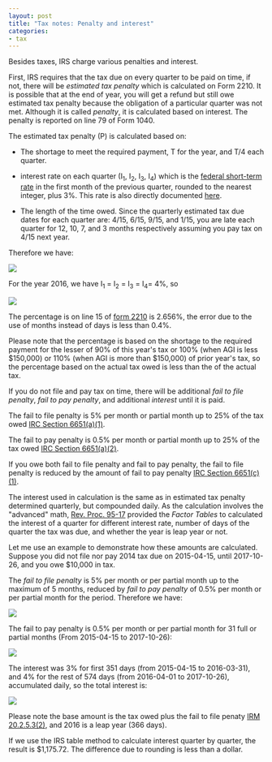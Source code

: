 ```yaml
---
layout: post
title: "Tax notes: Penalty and interest"
categories:
- tax
---
```


Besides taxes, IRS charge various penalties and interest.

First, IRS requires that the tax due on every quarter to be paid on time,
if not, there will be _estimated tax penalty_ which is calculated on Form
2210. It is possible that at the end of year, you will get a refund but
still owe estimated tax penalty because the obligation of a particular
quarter was not met. Although it is called _penalty_, it is calculated
based on interest. The penalty is reported on line 79 of Form 1040.

The estimated tax penalty (P\) is calculated based on:

* The shortage to meet the required payment, T for the year, and T/4 each quarter. 

* interest rate on each quarter (I<sub>1</sub>, I<sub>2</sub>, I<sub>3</sub>, I<sub>4</sub>) which is the [federal short-term rate](https://apps.irs.gov/app/picklist/list/federalRates.html) 
in the first month of the previous quarter, rounded to the nearest integer, plus 3%. This rate is also directly documented 
[here](https://www.dol.gov/agencies/ebsa/employers-and-advisers/plan-administration-and-compliance/correction-programs/vfcp/table-of-underpayment-rates).

* The length of the time owed. Since the quarterly
estimated tax due dates for each quarter are: 4/15, 6/15, 9/15, and 1/15,
you are late each quarter for 12, 10, 7, and 3 months respectively
assuming you pay tax on 4/15 next year.

Therefore we have:

<img src="https://latex.codecogs.com/svg.latex?\small&space;P = \frac{T}{4} (\frac{12}{12}I_1 + \frac{10}{12}I_2 + \frac{7}{13}I_1 + \frac{3}{12}I_4)">

For the year 2016, we have I<sub>1</sub> = I<sub>2</sub> = I<sub>3</sub> = I<sub>4</sub>= 4%, so

<img src="https://latex.codecogs.com/svg.latex?\small&space;P = T \times 2.667%">

The percentage is on line 15 of [form 2210](https://www.irs.gov/pub/irs-pdf/f2210.pdf) is 2.656%, the error 
due to the use of months instead of days is less than 0.4%.

Please note that the percentage is based on the shortage to the required payment for the lesser of 
90% of this year's tax or 100% (when AGI is less $150,000) or 110% (when AGI
is more than $150,000) of prior year's tax, so the percentage based on the
actual tax owed is less than the of the actual tax.

If you do not file and pay tax on time, there will be additional *fail to file penalty*, *fail to pay penalty*,
and additional *interest* until it is paid.

The fail to file penalty is 5% per month or partial month up to 25%
of the tax owed [IRC Section 6651(a)(1)](https://www.law.cornell.edu/uscode/text/26/6651).

The fail to pay penalty is 0.5% per month or partial month up to 25%
of the tax owed [IRC Section 6651(a)(2)](https://www.law.cornell.edu/uscode/text/26/6651).

If you owe both fail to file penalty and fail to pay penalty, the fail
to file penalty is reduced by the amount of fail to pay penalty [IRC Section 6651(c\)(1)](https://www.law.cornell.edu/uscode/text/26/6651).

The interest used in calculation is the same
as in estimated tax penalty determined quarterly, but
compounded daily. As the calculation involves the "advanced" math,
[Rev. Proc. 95-17](https://www.section6166.com/pdf_files/Rulings_Etc/Rev_Proc_95-17v2.pdf)
provided the _Factor Tables_ to calculated the interest of a quarter
for different interest rate, number of days of the quarter the tax
was due, and whether the year is leap year or not.

Let me use an example to demonstrate how these amounts are
calculated. Suppose you did not file nor pay 2014 tax due on 2015-04-15,
until 2017-10-26, and you owe $10,000 in tax.

The _fail to file penalty_ is 5% per month or per partial month up to
the maximum of 5 months, reduced by _fail to pay penalty_ of 0.5% per month or per partial month for the period. Therefore
we have:

<img src="https://latex.codecogs.com/svg.latex?\small&space;\text{Fail to file penalty} = \$10,000 * 5% * 5 - \$10,000 * 0.5% * 5 = \$2,250">

The fail to pay penalty is 0.5% per month or per partial month for 31
full or partial months (From 2015-04-15 to 2017-10-26):

<img src="https://latex.codecogs.com/svg.latex?\small&space;\text{Fail to pay penalty} = \$10,000 * 0.5% * 31 = \$1,550">

The interest was 3% for first 351 days (from 2015-04-15 to 2016-03-31),
and 4% for the rest of 574 days (from 2016-04-01 to 2017-10-26),
accumulated daily, so the total interest is:

<img src="https://latex.codecogs.com/svg.latex?\small&space;\text{Interest} = \$12,250[(1+\frac{3%}{365})^{351} + (1+\frac{3%}{366})^{574} - 1] = \$1,174.79">

Please note the base amount is the tax owed plus the fail to file
penaty [IRM 20.2.5.3(2)](https://www.irs.gov/irm/part20/irm_20-002-005r#idm140320882416896), and 2016 is a leap year (366 days).

If we use the IRS table method to calculate interest quarter by quarter,
the result is $1,175.72. The difference due to rounding is less than
a dollar.
